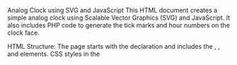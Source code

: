 Analog Clock using SVG and JavaScript
This HTML document creates a simple analog clock using Scalable Vector Graphics (SVG) and JavaScript. It also includes PHP code to generate the tick marks and hour numbers on the clock face.

HTML Structure:
The page starts with the <!DOCTYPE html> declaration and includes the <html>, <head>, and <body> elements.
CSS styles in the <style> section define the appearance of the clock.
The background color of the body is set to black (background-color: #000000;).
The clock container (clock-container) is set to have a fixed width and height of 200px.
SVG Clock:
Inside the clock container (<div class="clock-container">), there's an SVG element (<svg>) with a width and height of 200px.
The SVG element contains a circle representing the clock face with a radius of 95 and a stroke color of white (#FCFCFF).
Tick Marks and Hour Numbers:
PHP code is used to generate the tick marks for every minute and the hour numbers on the clock face.
The tick marks are created using <line> elements with varying lengths and thicknesses.
The hour numbers are placed at appropriate positions using <text> elements, which show the numbers 1 to 12.
JavaScript:
The script at the end of the HTML page defines a function updateClock(timezone) to update the clock's hands (hour, minute, and second) based on the current time in the specified timezone.
The function calculates the angles of the clock hands based on the current hour, minute, and second.
The hands are represented by <line> elements with the classes .hour-hand, .minute-hand, and .second-hand.
The setInterval() function is used to call updateClock(timezone) every second to keep the clock updated with the current time.
Timezone Usage:
The initial usage of the updateClock() function sets the timezone to "Asia/Tehran" to display the clock time in Tehran's timezone.
The clock is updated every second for Tehran's timezone.
Overall, this code creates an analog clock that displays the current time in the specified timezone (Tehran's timezone in this case). The clock is designed using SVG graphics, and the JavaScript function continuously updates the clock hands to show the current time. The PHP code is used to generate the tick marks and hour numbers on the clock face.# E_mirror
